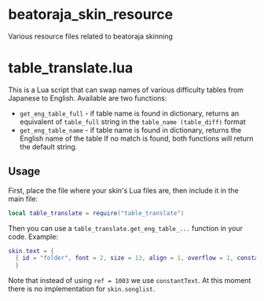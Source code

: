 # beatoraja_skin_resource
Various resource files related to beatoraja skinning

# table_translate.lua
This is a Lua script that can swap names of various difficulty tables from Japanese to English.
Available are two functions:
* `get_eng_table_full` - if table name is found in dictionary, returns an equivalent of `table_full` string in the `table_name (table_diff)` format
* `get_eng_table_name` - if table name is found in dictionary, returns the English name of the table
If no match is found, both functions will return the default string.
## Usage
First, place the file where your skin's Lua files are, then include it in the main file:
```lua
local table_translate = require("table_translate")
```
Then you can use a `table_translate.get_eng_table_...` function in your code.
Example:
```lua
skin.text = {
  { id = "folder", font = 2, size = 13, align = 1, overflow = 1, constantText = table_translate.get_eng_table_full()},
  }
```
Note that instead of using `ref = 1003` we use `constantText`.
At this moment there is no implementation for `skin.songlist`.
